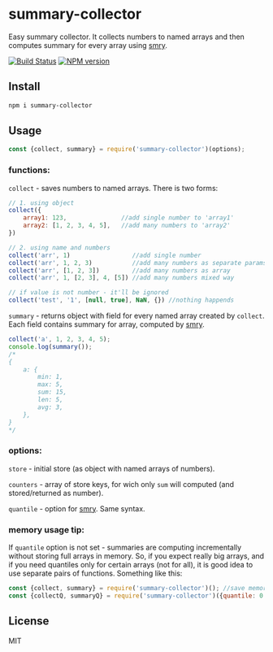 # summary-collector

Easy summary collector. It collects numbers to named arrays and then computes summary for every array using [smry](https://github.com/astur/smry).

[![Build Status][travis-image]][travis-url]
[![NPM version][npm-image]][npm-url]

## Install

```bash
npm i summary-collector
```

## Usage

```js
const {collect, summary} = require('summary-collector')(options);
```

### functions:

`collect` - saves numbers to named arrays. There is two forms:

```js
// 1. using object
collect({
    array1: 123,               //add single number to 'array1'
    array2: [1, 2, 3, 4, 5],   //add many numbers to 'array2'
})

// 2. using name and numbers
collect('arr', 1)                 //add single number
collect('arr', 1, 2, 3)           //add many numbers as separate params
collect('arr', [1, 2, 3])         //add many numbers as array
collect('arr', 1, [2, 3], 4, [5]) //add many numbers mixed way

// if value is not number - it'll be ignored
collect('test', '1', [null, true], NaN, {}) //nothing happends
```

`summary` - returns object with field for every named array created by `collect`. Each field contains summary for array, computed by [smry](https://github.com/astur/smry).

```js
collect('a', 1, 2, 3, 4, 5);
console.log(summary());
/*
{
    a: {
        min: 1,
        max: 5,
        sum: 15,
        len: 5,
        avg: 3,
    },
}
*/
```

### options:

`store` - initial store (as object with named arrays of numbers).

`counters` - array of store keys, for wich only `sum` will computed (and stored/returned as number).

`quantile` - option for [smry](https://github.com/astur/smry). Same syntax.

### memory usage tip:

If `quantile` option is not set - summaries are computing incrementally without storing full arrays in memory. So, if you expect really big arrays, and if you need quantiles only for certain arrays (not for all), it is good idea to use separate pairs of functions. Something like this:

```js
const {collect, summary} = require('summary-collector')(); //save memory
const {collectQ, summaryQ} = require('summary-collector')({quantile: 0.95});
```

## License

MIT

[npm-url]: https://npmjs.org/package/summary-collector
[npm-image]: https://badge.fury.io/js/summary-collector.svg
[travis-url]: https://travis-ci.org/astur/summary-collector
[travis-image]: https://travis-ci.org/astur/summary-collector.svg?branch=master